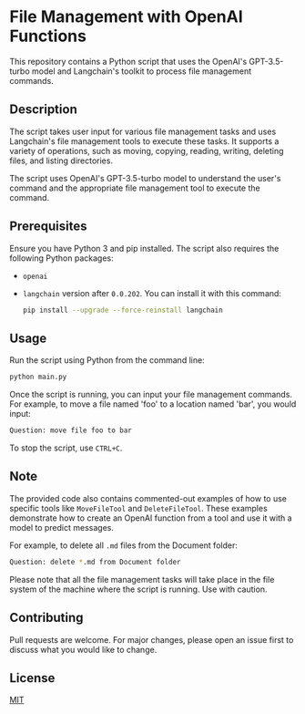 # File Management with OpenAI Functions

This repository contains a Python script that uses the OpenAI's GPT-3.5-turbo model and Langchain's toolkit to process file management commands.

## Description

The script takes user input for various file management tasks and uses Langchain's file management tools to execute these tasks. It supports a variety of operations, such as moving, copying, reading, writing, deleting files, and listing directories.

The script uses OpenAI's GPT-3.5-turbo model to understand the user's command and the appropriate file management tool to execute the command.

## Prerequisites

Ensure you have Python 3 and pip installed. The script also requires the following Python packages:

- `openai`
- `langchain` version after `0.0.202`. You can install it with this command:

  ```bash
  pip install --upgrade --force-reinstall langchain
  ```

## Usage

Run the script using Python from the command line:

```bash
python main.py
```

Once the script is running, you can input your file management commands. For example, to move a file named 'foo' to a location named 'bar', you would input:

```bash
Question: move file foo to bar
```

To stop the script, use `CTRL+C`.

## Note

The provided code also contains commented-out examples of how to use specific tools like `MoveFileTool` and `DeleteFileTool`. These examples demonstrate how to create an OpenAI function from a tool and use it with a model to predict messages.

For example, to delete all `.md` files from the Document folder:

```bash
Question: delete *.md from Document folder
```

Please note that all the file management tasks will take place in the file system of the machine where the script is running. Use with caution.

## Contributing

Pull requests are welcome. For major changes, please open an issue first to discuss what you would like to change.

## License

[MIT](https://choosealicense.com/licenses/mit/)
